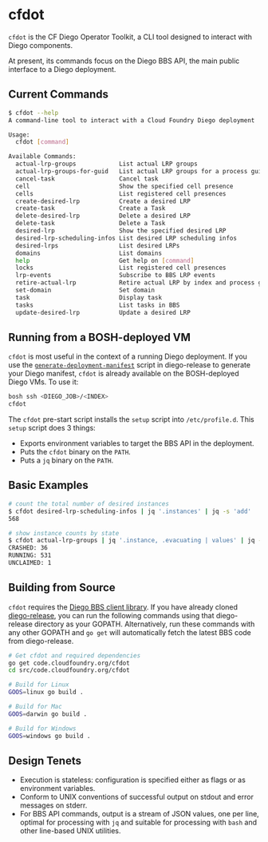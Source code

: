 # cfdot

`cfdot` is the CF Diego Operator Toolkit, a CLI tool designed to interact with
Diego components.

At present, its commands focus on the Diego BBS API, the main public interface
to a Diego deployment.


## Current Commands

```bash
$ cfdot --help
A command-line tool to interact with a Cloud Foundry Diego deployment

Usage:
  cfdot [command]

Available Commands:
  actual-lrp-groups            List actual LRP groups
  actual-lrp-groups-for-guid   List actual LRP groups for a process guid
  cancel-task                  Cancel task
  cell                         Show the specified cell presence
  cells                        List registered cell presences
  create-desired-lrp           Create a desired LRP
  create-task                  Create a Task
  delete-desired-lrp           Delete a desired LRP
  delete-task                  Delete a Task
  desired-lrp                  Show the specified desired LRP
  desired-lrp-scheduling-infos List desired LRP scheduling infos
  desired-lrps                 List desired LRPs
  domains                      List domains
  help                         Get help on [command]
  locks                        List registered cell presences
  lrp-events                   Subscribe to BBS LRP events
  retire-actual-lrp            Retire actual LRP by index and process guid
  set-domain                   Set domain
  task                         Display task
  tasks                        List tasks in BBS
  update-desired-lrp           Update a desired LRP
```

## Running from a BOSH-deployed VM

`cfdot` is most useful in the context of a running Diego deployment.  If you
use the [`generate-deployment-manifest`](https://github.com/cloudfoundry/diego-release/blob/master/scripts/generate-deployment-manifest)
script in diego-release to generate your Diego manifest, `cfdot` is already
available on the BOSH-deployed Diego VMs. To use it:

```bash
bosh ssh <DIEGO_JOB>/<INDEX>
cfdot
```

The `cfdot` pre-start script installs the `setup` script into `/etc/profile.d`.
This `setup` script does 3 things:

- Exports environment variables to target the BBS API in the deployment.
- Puts the `cfdot` binary on the `PATH`.
- Puts a `jq` binary on the `PATH`.

## Basic Examples

```bash
# count the total number of desired instances
$ cfdot desired-lrp-scheduling-infos | jq '.instances' | jq -s 'add'
568

# show instance counts by state
$ cfdot actual-lrp-groups | jq '.instance, .evacuating | values' | jq -s -r 'group_by(.state)[] | .[0].state + ": " + (length | tostring)'
CRASHED: 36
RUNNING: 531
UNCLAIMED: 1
```

## Building from Source

`cfdot` requires the [Diego BBS client library](https://github.com/cloudfoundry/bbs).
If you have already cloned [diego-release](https://github.com/cloudfoundry/diego-release),
you can run the following commands using that diego-release directory as your
GOPATH.  Alternatively, run these commands with any other GOPATH and `go get`
will automatically fetch the latest BBS code from diego-release.

```bash
# Get cfdot and required dependencies
go get code.cloudfoundry.org/cfdot
cd src/code.cloudfoundry.org/cfdot

# Build for Linux
GOOS=linux go build .

# Build for Mac
GOOS=darwin go build .

# Build for Windows
GOOS=windows go build .
```

## Design Tenets

- Execution is stateless: configuration is specified either as flags or as environment variables.
- Conform to UNIX conventions of successful output on stdout and error messages on stderr.
- For BBS API commands, output is a stream of JSON values, one per line, optimal for processing with `jq` and suitable for processing with `bash` and other line-based UNIX utilities.
